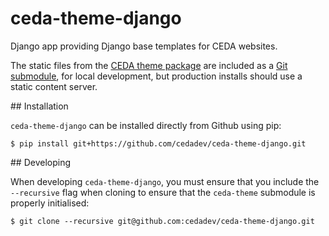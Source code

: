 # ceda-theme-django

Django app providing Django base templates for CEDA websites.

The static files from the [CEDA theme package](https://github.com/cedadev/ceda-theme)
are included as a [Git submodule](https://git-scm.com/book/en/v2/Git-Tools-Submodules),
for local development, but production installs should use a static content server.

## Installation

`ceda-theme-django` can be installed directly from Github using pip:

```
$ pip install git+https://github.com/cedadev/ceda-theme-django.git
```

## Developing

When developing `ceda-theme-django`, you must ensure that you include the
`--recursive` flag when cloning to ensure that the `ceda-theme` submodule is
properly initialised:

```
$ git clone --recursive git@github.com:cedadev/ceda-theme-django.git
```
